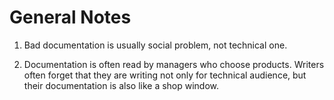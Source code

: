 General Notes
=============

1. Bad documentation is usually social problem, not technical one.

2. Documentation is often read by managers who choose products. Writers often
   forget that they are writing not only for technical audience, but their
   documentation is also like a shop window.
